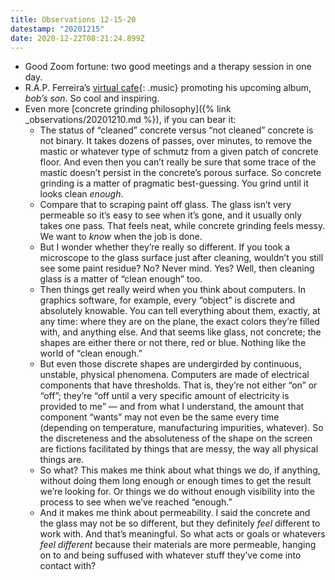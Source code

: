 ```yaml
---
title: Observations 12-15-20
datestamp: "20201215"
date: 2020-12-22T08:21:24.899Z
---
```

- Good Zoom fortune: two good meetings and a therapy session in one day.
- R.A.P. Ferreira’s [virtual cafe](https://afrolab9000.bandcamp.com/album/bobs-son-r-a-p-ferreira-in-the-garden-level-cafe-of-the-scallops-hotel){: .music} promoting his upcoming album, *bob’s son*. So cool and inspiring.
- Even more [concrete grinding philosophy]({% link _observations/20201210.md %}), if you can bear it:
	- The status of “cleaned” concrete versus “not cleaned” concrete is not binary. It takes dozens of passes, over minutes, to remove the mastic or whatever type of schmutz from a given patch of concrete floor. And even then you can’t really be sure that some trace of the mastic doesn’t persist in the concrete’s porous surface. So concrete grinding is a matter of pragmatic best-guessing. You grind until it looks clean *enough*.
	- Compare that to scraping paint off glass. The glass isn’t very permeable so it’s easy to see when it’s gone, and it usually only takes one pass. That feels neat, while concrete grinding feels messy. We want to *know* when the job is done.
	- But I wonder whether they’re really so different. If you took a microscope to the glass surface just after cleaning, wouldn’t you still see some paint residue? No? Never mind. Yes? Well, then cleaning glass is a matter of “clean enough” too.
	- Then things get really weird when you think about computers. In graphics software, for example, every “object” is discrete and absolutely knowable. You can tell everything about them, exactly, at any time: where they are on the plane, the exact colors they’re filled with, and anything else. And that seems like glass, not concrete; the shapes are either there or not there, red or blue. Nothing like the world of “clean enough.”
	- But even those discrete shapes are undergirded by continuous, unstable, physical phenomena. Computers are made of electrical components that have thresholds. That is, they’re not either “on” or “off”; they’re “off until a very specific amount of electricity is provided to me” — and from what I understand, the amount that component “wants” may not even be the same every time (depending on temperature, manufacturing impurities, whatever). So the discreteness and the absoluteness of the shape on the screen are fictions facilitated by things that are messy, the way all physical things are.
	- So what? This makes me think about what things we do, if anything, without doing them long enough or enough times to get the result we’re looking for. Or things we do without enough visibility into the process to see when we’ve reached “enough.”
	- And it makes me think about permeability. I said the concrete and the glass may not be so different, but they definitely *feel* different to work with. And that’s meaningful. So what acts or goals or whatevers *feel different* because their materials are more permeable, hanging on to and being suffused with whatever stuff they’ve come into contact with?